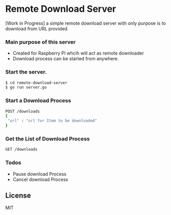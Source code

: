 # Remote Download Server
[Work in Progress]
a simple remote download server with only purpose is to download from URL provided. 

### Main purpose of this server 
  - Created for Raspberry PI whcih will act as remote downloader 
  - Download process can be started from anywhere. 
 
### Start the server.

```sh
$ cd remote-download-server
$ go run server.go
```
### Start a Download Process
```sh
POST /downloads
{ 
 "url" : "url for Item to be downloaded"
}
```

### Get the List of Download Process 
```sh
GET /downloads
```

### Todos
 - Pause download Process
 - Cancel download Process

License
----
MIT


